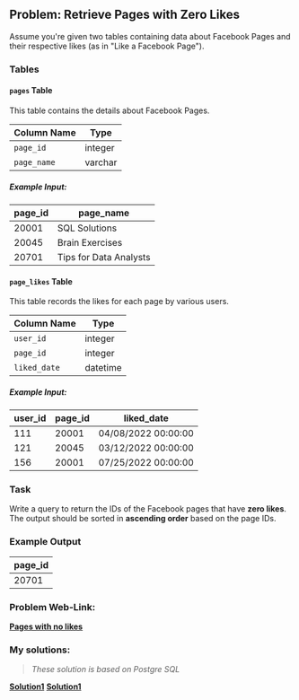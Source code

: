 ## Problem: Retrieve Pages with Zero Likes

Assume you're given two tables containing data about Facebook Pages and their respective likes (as in "Like a Facebook Page").

### Tables

#### `pages` Table
This table contains the details about Facebook Pages.

| Column Name | Type    |
|-------------|---------|
| `page_id`   | integer |
| `page_name` | varchar |

##### Example Input:

| page_id | page_name           |
|---------|---------------------|
| 20001   | SQL Solutions       |
| 20045   | Brain Exercises     |
| 20701   | Tips for Data Analysts |

#### `page_likes` Table
This table records the likes for each page by various users.

| Column Name | Type     |
|-------------|----------|
| `user_id`   | integer  |
| `page_id`   | integer  |
| `liked_date`| datetime |

##### Example Input:

| user_id | page_id | liked_date           |
|---------|---------|----------------------|
| 111     | 20001   | 04/08/2022 00:00:00  |
| 121     | 20045   | 03/12/2022 00:00:00  |
| 156     | 20001   | 07/25/2022 00:00:00  |

### Task

Write a query to return the IDs of the Facebook pages that have **zero likes**. The output should be sorted in **ascending order** based on the page IDs.

### Example Output

| page_id |
|---------|
| 20701   |

### Problem Web-Link:
**[Pages with no likes](https://datalemur.com/questions/sql-page-with-no-likes)**

### My solutions:
> *These solution is based on Postgre SQL*

**[Solution1](https://github.com/RahulRoy-rsp/CodingProblems/blob/main/Pages_with_no_likes/pages_with_no_likes_1.sql)**
**[Solution1](https://github.com/RahulRoy-rsp/CodingProblems/blob/main/Pages_with_no_likes/pages_with_no_likes_2.sql)**
